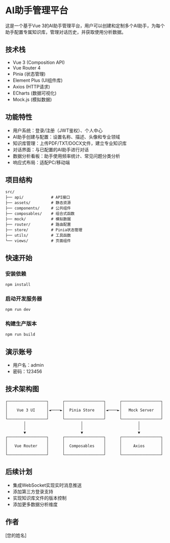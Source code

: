 # AI助手管理平台

这是一个基于Vue 3的AI助手管理平台，用户可以创建和定制多个AI助手，为每个助手配置专属知识库，管理对话历史，并获取使用分析数据。

## 技术栈

- Vue 3 (Composition API)
- Vue Router 4
- Pinia (状态管理)
- Element Plus (UI组件库)
- Axios (HTTP请求)
- ECharts (数据可视化)
- Mock.js (模拟数据)

## 功能特性

- 用户系统：登录/注册（JWT鉴权）、个人中心
- AI助手创建与配置：设置名称、描述、头像和专业领域
- 知识库管理：上传PDF/TXT/DOCX文件，建立专业知识库
- 对话界面：与已配置的AI助手进行对话
- 数据分析看板：助手使用频率统计、常见问题分类分析
- 响应式布局：适配PC/移动端

## 项目结构

```
src/
├── api/            # API接口
├── assets/         # 静态资源
├── components/     # 公共组件
├── composables/    # 组合式函数
├── mock/           # 模拟数据
├── router/         # 路由配置
├── store/          # Pinia状态管理
├── utils/          # 工具函数
└── views/          # 页面组件
```

## 快速开始

### 安装依赖

```bash
npm install
```

### 启动开发服务器

```bash
npm run dev
```

### 构建生产版本

```bash
npm run build
```

## 演示账号

- 用户名：admin
- 密码：123456

## 技术架构图

```
┌─────────────────┐      ┌─────────────────┐      ┌─────────────────┐
│                 │      │                 │      │                 │
│    Vue 3 UI     │◄────►│  Pinia Store    │◄────►│   Mock Server   │
│                 │      │                 │      │                 │
└─────────────────┘      └─────────────────┘      └─────────────────┘
        │                        │                        │
        │                        │                        │
        ▼                        ▼                        ▼
┌─────────────────┐      ┌─────────────────┐      ┌─────────────────┐
│                 │      │                 │      │                 │
│   Vue Router    │      │  Composables    │      │     Axios       │
│                 │      │                 │      │                 │
└─────────────────┘      └─────────────────┘      └─────────────────┘
```

## 后续计划

- 集成WebSocket实现实时消息推送
- 添加第三方登录支持
- 实现知识库文件的版本控制
- 添加更多数据分析维度

## 作者

[您的姓名]

